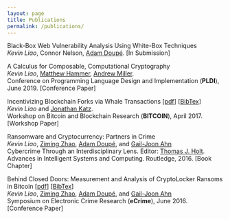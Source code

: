 ```yaml
---
layout: page
title: Publications
permalink: /publications/
---
```


<p class="lead">Black-Box Web Vulnerability Analysis Using White-Box
Techniques<br><i>Kevin Liao</i>, Connor Nelson, <a
href="http://adamdoupe.com/">Adam Doupé</a>. [In Submission]</p>

<p class="lead">A Calculus for Composable, Computational
Cryptography<br><i>Kevin Liao</i>, <a href="http://matthewhammer.org/">Matthew Hammer</a>, <a
href="http://soc1024.ece.illinois.edu/">Andrew Miller</a>. <br>Conference on
Programming Language Design and Implementation (<b>PLDI</b>), June 2019. [Conference Paper]</p>

<p class="lead">Incentivizing Blockchain Forks via Whale Transactions [<a href="incentivizing-blockchain-forks-bitcoin2017.pdf">pdf</a>] [<a href="incentivizing-blockchain-forks-bitcoin2017.txt">BibTex</a>]<br><i>Kevin Liao</i> and <a href="https://www.cs.umd.edu/~jkatz/">Jonathan Katz</a>. <br>Workshop on Bitcoin and Blockchain Research (<b>BITCOIN</b>), April 2017. [Workshop Paper]</p>

<p class="lead">Ransomware and Cryptocurrency: Partners in Crime<br><i>Kevin Liao</i>, <a href="http://www.public.asu.edu/~zzhao30/">Ziming Zhao</a>, <a href="http://adamdoupe.com/">Adam Doupé</a>, and <a href="http://www.public.asu.edu/~gahn1/">Gail-Joon Ahn</a><br>Cybercrime Through an Interdisciplinary Lens. Editor: <a href="http://cj.msu.edu/people/holt-thomas/">Thomas J. Holt</a>. Advances in Intelligent Systems and Computing. Routledge, 2016. [Book Chapter] </p>

<p class="lead">Behind Closed Doors: Measurement and Analysis of CryptoLocker Ransoms in Bitcoin [<a href="behind-closed-doors-ecrime2016.pdf">pdf</a>] [<a href="behind-closed-doors-ecrime2016.txt">BibTex</a>]<br><i>Kevin Liao</i>, <a href="http://www.public.asu.edu/~zzhao30/">Ziming Zhao</a>, <a href="http://adamdoupe.com/">Adam Doupé</a>, and <a href="http://www.public.asu.edu/~gahn1/">Gail-Joon Ahn</a><br>Symposium on Electronic Crime Research
(<b>eCrime</b>), June 2016. [Conference Paper]</p>
